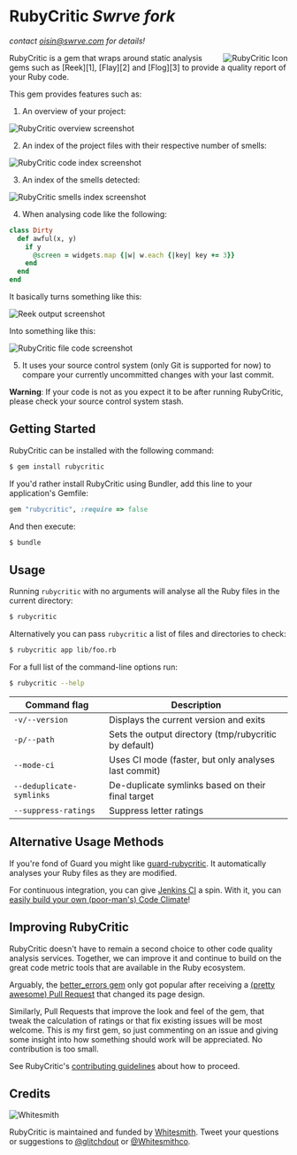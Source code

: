 RubyCritic *Swrve fork*
==========

*contact oisin@swrve.com for details!*

<img src="http://i.imgur.com/66HACCD.png" alt="RubyCritic Icon" align="right" />
RubyCritic is a gem that wraps around static analysis gems such as [Reek][1], [Flay][2] and [Flog][3] to provide a quality report of your Ruby code.

This gem provides features such as:

1. An overview of your project:

  ![RubyCritic overview screenshot](http://i.imgur.com/oiE5O3X.png)

2. An index of the project files with their respective number of smells:

  ![RubyCritic code index screenshot](http://i.imgur.com/a0GCn48.png)

3. An index of the smells detected:

  ![RubyCritic smells index screenshot](http://i.imgur.com/PvkFEe3.png)

4. When analysing code like the following:

  ```ruby
  class Dirty
    def awful(x, y)
      if y
        @screen = widgets.map {|w| w.each {|key| key += 3}}
      end
    end
  end
  ```

  It basically turns something like this:

  ![Reek output screenshot](http://i.imgur.com/5G2zPIC.png)

  Into something like this:

  ![RubyCritic file code screenshot](http://i.imgur.com/RNzXewk.png)

5. It uses your source control system (only Git is supported for now) to
  compare your currently uncommitted changes with your last commit.

  **Warning**: If your code is not as you expect it to be after running
  RubyCritic, please check your source control system stash.

Getting Started
---------------

RubyCritic can be installed with the following command:

```bash
$ gem install rubycritic
```

If you'd rather install RubyCritic using Bundler, add this line to your
application's Gemfile:

```ruby
gem "rubycritic", :require => false
```

And then execute:

```bash
$ bundle
```

Usage
-----

Running `rubycritic` with no arguments will analyse all the Ruby files in the
current directory:

```bash
$ rubycritic
```

Alternatively you can pass `rubycritic` a list of files and directories to check:

```bash
$ rubycritic app lib/foo.rb
```

For a full list of the command-line options run:

```bash
$ rubycritic --help
```

| Command flag             | Description                                           |
|--------------------------|-------------------------------------------------------|
| `-v/--version`           | Displays the current version and exits                |
| `-p/--path`              | Sets the output directory (tmp/rubycritic by default) |
| `--mode-ci`              | Uses CI mode (faster, but only analyses last commit)  |
| `--deduplicate-symlinks` | De-duplicate symlinks based on their final target     |
| `--suppress-ratings`     | Suppress letter ratings                               |

Alternative Usage Methods
-------------------------

If you're fond of Guard you might like [guard-rubycritic][4]. It automatically analyses your Ruby files as they are modified.

For continuous integration, you can give [Jenkins CI][5] a spin. With it, you can [easily build your own (poor-man's) Code Climate][6]!

Improving RubyCritic
--------------------

RubyCritic doesn't have to remain a second choice to other code quality analysis services. Together, we can improve it and continue to build on the great code metric tools that are available in the Ruby ecosystem.

Arguably, the [better_errors gem][7] only got popular after receiving a [(pretty awesome) Pull Request][8] that changed its page design.

Similarly, Pull Requests that improve the look and feel of the gem, that tweak the calculation of ratings or that fix existing issues will be most welcome. This is my first gem, so just commenting on an issue and giving some insight into how something should work will be appreciated. No contribution is too small.

See RubyCritic's [contributing guidelines](CONTRIBUTING.md) about how to proceed.

Credits
-------

![Whitesmith](http://i.imgur.com/Si2l3kd.png)

RubyCritic is maintained and funded by [Whitesmith][9]. Tweet your questions or suggestions to [@glitchdout][10] or [@Whitesmithco][11].

[1]: https://github.com/troessner/reek
[2]: https://github.com/seattlerb/flay
[3]: https://github.com/seattlerb/flog
[4]: https://github.com/whitesmith/guard-rubycritic
[5]: http://jenkins-ci.org/
[6]: https://github.com/whitesmith/rubycritic/wiki/Building-your-own-Code-Climate
[7]: https://github.com/charliesome/better_errors
[8]: https://github.com/charliesome/better_errors/pull/22
[9]: http://www.whitesmith.co/
[10]: https://twitter.com/glitchdout
[11]: https://twitter.com/Whitesmithco
